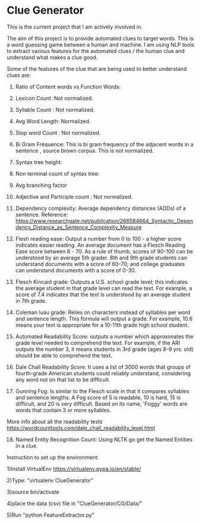# Clue Generator

This is the current project that I am actively involved in.

The aim of this project is to provide automated clues to target words. This is a word guessing game between a human and machine. I am using NLP tools to extract various features for the automated clues / the human clue and understand what makes a clue good.


Some of the features of the clue that are being used to better understand clues are:

1) Ratio of Content words vs Function Words:

2) Lexicon Count :Not normalized.

3) Syllable Count : Not normalized.

4) Avg Word Length: Normalized.

5) Stop word Count : Not normalized.

6) Bi Gram Fréquence: This is bi gram frequency of the adjacent words in a sentence , source brown corpus. This is not normalized.

7) Syntax tree height:

8) Non terminal count of syntax tree:

9) Avg branching factor

10) Adjective and Participle count : Not normalized.

11) Dependency complexity: Average dependency distances (ADDs) of a sentence. Reference: https://www.researchgate.net/publication/266584664_Syntactic_Dependency_Distance_as_Sentence_Complexity_Measure

12) Flesh reading ease: Output a number from 0 to 100 - a higher score indicates easier reading. An average document has a Flesch Reading Ease score between 6 - 70. As a rule of thumb, scores of 90-100 can be understood by an average 5th grader. 8th and 9th grade students can understand documents with a score of 60-70; and college graduates can understand documents with a score of 0-30.

13) Flesch Kincaid grade: Outputs a U.S. school grade level; this indicates the average student in that grade level can read the text. For example, a score of 7.4 indicates that the text is understood by an average student in 7th grade.

14) Coleman luau grade: Relies on characters instead of syllables per word and sentence length. This formula will output a grade. For example, 10.6 means your text is appropriate for a 10-11th grade high school student.

15) Automated Readability Score: outputs a number which approximates the grade level needed to comprehend the text. For example, if the ARI outputs the number 3, it means students in 3rd grade (ages 8-9 yrs. old) should be able to comprehend the text.

16) Dale Chall Readability Score: It uses a list of 3000 words that groups of fourth-grade American students could reliably understand, considering any word not on that list to be difficult.

17) Gunning Fog: Is similar to the Flesch scale in that it compares syllables and sentence lengths. A Fog score of 5 is readable, 10 is hard, 15 is difficult, and 20 is very difficult. Based on its name, 'Foggy' words are words that contain 3 or more syllables.

More info about all the readability tests https://wordcounttools.com/dale_chall_readability_level.html

18) Named Entity Recognition Count: Using NLTK go get the Named Entities in a clue.

Instruction to set up the environment:

1)Install VirtualEnv https://virtualenv.pypa.io/en/stable/

2)Type: "virtualenv ClueGenerator"

3)source bin/activate

4)place the data (csv) file in "ClueGenerator/CG/Data/"

5)Run "python FeatureExtractor.py"
